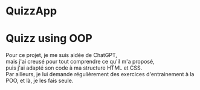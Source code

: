 # QuizzApp

# Quizz using OOP

Pour ce projet, je me suis aidée de ChatGPT,  
mais j'ai creusé pour tout comprendre ce qu'il m'a proposé,  
puis j'ai adapté son code à ma structure HTML et CSS.  
Par ailleurs, je lui demande régulièrement des exercices d'entrainement à la POO, et là, je les fais seule.
